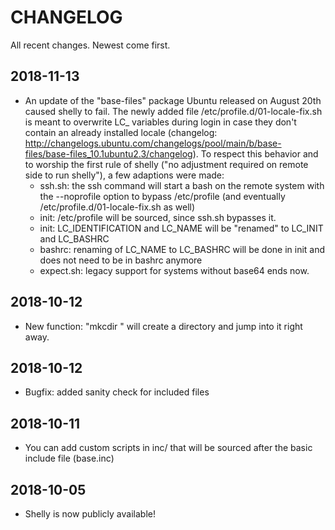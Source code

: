 # CHANGELOG

All recent changes. Newest come first.

## 2018-11-13
 - An update of the "base-files" package Ubuntu released on August 20th caused shelly to fail. The newly added file /etc/profile.d/01-locale-fix.sh is meant to overwrite LC_ variables during login in case they don't contain an already installed locale (changelog: http://changelogs.ubuntu.com/changelogs/pool/main/b/base-files/base-files_10.1ubuntu2.3/changelog). To respect this behavior and to worship the first rule of shelly ("no adjustment required on remote side to run shelly"), a few adaptions were made:
	 - ssh.sh: the ssh command will start a bash on the remote system with the --noprofile option to bypass /etc/profile (and eventually /etc/profile.d/01-locale-fix.sh as well)
	 - init: /etc/profile will be sourced, since ssh.sh bypasses it.
	 - init: LC_IDENTIFICATION and LC_NAME will be "renamed" to LC_INIT and LC_BASHRC
	 - bashrc: renaming of LC_NAME to LC_BASHRC will be done in init and does not need to be in bashrc anymore
	 - expect.sh: legacy support for systems without base64 ends now.

## 2018-10-12
+ New function: "mkcdir <directory>" will create a directory and jump into it right away.

## 2018-10-12
+ Bugfix: added sanity check for included files

## 2018-10-11
+ You can add custom scripts in inc/ that will be sourced after the basic include file (base.inc)

## 2018-10-05
+ Shelly is now publicly available!
